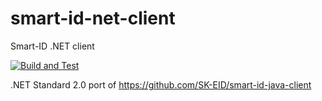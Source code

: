 # smart-id-net-client
Smart-ID .NET client

[![Build and Test](https://github.com/RixTechnologies/smart-id-net-client/actions/workflows/dotnet.yml/badge.svg)](https://github.com/RixTechnologies/smart-id-net-client/actions/workflows/dotnet.yml)

.NET Standard 2.0 port of https://github.com/SK-EID/smart-id-java-client
